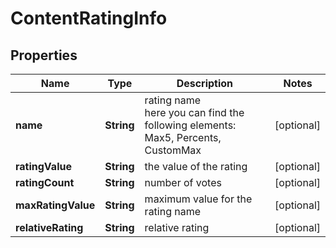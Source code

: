# ContentRatingInfo


## Properties

| Name | Type | Description | Notes |
|------------ | ------------- | ------------- | -------------|
**name** | **String** | rating name<br>here you can find the following elements: Max5, Percents, CustomMax |[optional]|
**ratingValue** | **String** | the value of the rating |[optional]|
**ratingCount** | **String** | number of votes |[optional]|
**maxRatingValue** | **String** | maximum value for the rating name |[optional]|
**relativeRating** | **String** | relative rating |[optional]|